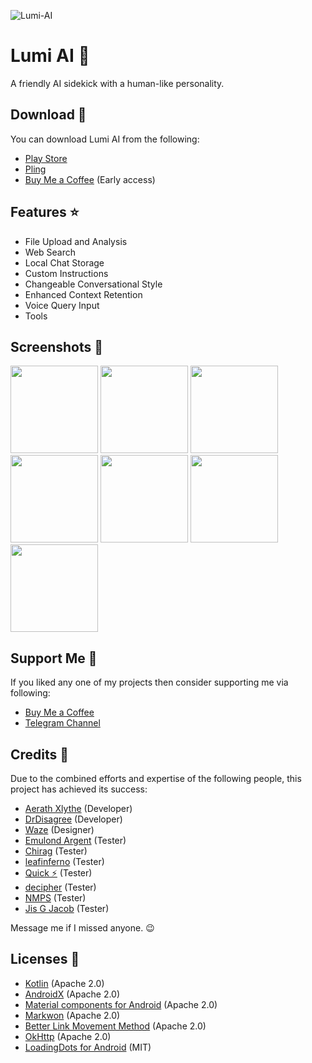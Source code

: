![Lumi-AI](https://github.com/iamlooper/Lumi-AI/raw/main/banner.jpg)

# Lumi AI 🤖
A friendly AI sidekick with a human-like personality.

## Download 📲
You can download Lumi AI from the following:
- [Play Store](https://play.google.com/store/apps/details?id=com.looper.vic)
- [Pling](https://www.pling.com/p/2059807)
- [Buy Me a Coffee](https://buymeacoffee.com/iamlooper/posts) (Early access)

## Features ⭐
- File Upload and Analysis
- Web Search
- Local Chat Storage
- Custom Instructions
- Changeable Conversational Style
- Enhanced Context Retention
- Voice Query Input
- Tools

## Screenshots 📱
[<img src="https://github.com/iamlooper/Lumi-AI/raw/main/screenshots/1.png" width=140>](https://github.com/iamlooper/Lumi-AI/raw/main/screenshots/1.png)
[<img src="https://github.com/iamlooper/Lumi-AI/raw/main/screenshots/2.png" width=140>](https://github.com/iamlooper/Lumi-AI/raw/main/screenshots/2.png)
[<img src="https://github.com/iamlooper/Lumi-AI/raw/main/screenshots/3.png" width=140>](https://github.com/iamlooper/Lumi-AI/raw/main/screenshots/3.png)
[<img src="https://github.com/iamlooper/Lumi-AI/raw/main/screenshots/4.png" width=140>](https://github.com/iamlooper/Lumi-AI/raw/main/screenshots/4.png)
[<img src="https://github.com/iamlooper/Lumi-AI/raw/main/screenshots/5.png" width=140>](https://github.com/iamlooper/Lumi-AI/raw/main/screenshots/5.png)
[<img src="https://github.com/iamlooper/Lumi-AI/raw/main/screenshots/6.png" width=140>](https://github.com/iamlooper/Lumi-AI/raw/main/screenshots/6.png)
[<img src="https://github.com/iamlooper/Lumi-AI/raw/main/screenshots/7.png" width=140>](https://github.com/iamlooper/Lumi-AI/raw/main/screenshots/7.png)

## Support Me 💙
If you liked any one of my projects then consider supporting me via following:
- [Buy Me a Coffee](https://buymeacoffee.com/iamlooper/membership)
- [Telegram Channel](https://loopprojects.t.me)

## Credits 👥
Due to the combined efforts and expertise of the following people, this project has achieved its success:
- [Aerath Xlythe](https://t.me/KaldirimMuhendisi) (Developer)
- [DrDisagree](https://t.me/DrDisagree) (Developer)
- [Waze](https://t.me/XelXen) (Designer)
- [Emulond Argent](https://t.me/Emulond) (Tester)
- [Chirag](https://t.me/selfmuser) (Tester)
- [leafinferno](https://t.me/leafinferno) (Tester)
- [Quick ⚡](https://t.me/username0136) (Tester)
- [decipher](https://t.me/decipher3114) (Tester)
- [NMPS](https://t.me/NAVISAVIO) (Tester)
- [Jis G Jacob](https://t.me/StudioKeys) (Tester)

Message me if I missed anyone. 😉

## Licenses 📄
- [Kotlin](https://kotlinlang.org) (Apache 2.0)
- [AndroidX](https://developer.android.com/jetpack/androidx) (Apache 2.0)
- [Material components for Android](https://github.com/material-components/material-components-android) (Apache 2.0)
- [Markwon](https://github.com/noties/Markwon) (Apache 2.0)
- [Better Link Movement Method](https://github.com/saket/Better-Link-Movement-Method) (Apache 2.0)
- [OkHttp](https://square.github.io/okhttp) (Apache 2.0)
- [LoadingDots for Android](https://github.com/EyalBira/loading-dots) (MIT)

